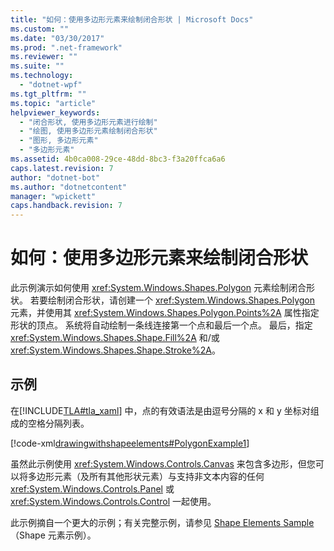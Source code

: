 ```yaml
---
title: "如何：使用多边形元素来绘制闭合形状 | Microsoft Docs"
ms.custom: ""
ms.date: "03/30/2017"
ms.prod: ".net-framework"
ms.reviewer: ""
ms.suite: ""
ms.technology: 
  - "dotnet-wpf"
ms.tgt_pltfrm: ""
ms.topic: "article"
helpviewer_keywords: 
  - "闭合形状, 使用多边形元素进行绘制"
  - "绘图, 使用多边形元素绘制闭合形状"
  - "图形, 多边形元素"
  - "多边形元素"
ms.assetid: 4b0ca008-29ce-48dd-8bc3-f3a20ffca6a6
caps.latest.revision: 7
author: "dotnet-bot"
ms.author: "dotnetcontent"
manager: "wpickett"
caps.handback.revision: 7
---
```

# 如何：使用多边形元素来绘制闭合形状
此示例演示如何使用 <xref:System.Windows.Shapes.Polygon> 元素绘制闭合形状。  若要绘制闭合形状，请创建一个 <xref:System.Windows.Shapes.Polygon> 元素，并使用其 <xref:System.Windows.Shapes.Polygon.Points%2A> 属性指定形状的顶点。  系统将自动绘制一条线连接第一个点和最后一个点。  最后，指定 <xref:System.Windows.Shapes.Shape.Fill%2A> 和\/或 <xref:System.Windows.Shapes.Shape.Stroke%2A>。  
  
## 示例  
 在[!INCLUDE[TLA#tla_xaml](../../../../includes/tlasharptla-xaml-md.md)] 中，点的有效语法是由逗号分隔的 x 和 y 坐标对组成的空格分隔列表。  
  
 [!code-xml[drawingwithshapeelements#PolygonExample1](../../../../samples/snippets/csharp/VS_Snippets_Wpf/DrawingWithShapeElements/CS/polygonexample.xaml#polygonexample1)]  
  
 虽然此示例使用 <xref:System.Windows.Controls.Canvas> 来包含多边形，但您可以将多边形元素（及所有其他形状元素）与支持非文本内容的任何 <xref:System.Windows.Controls.Panel> 或 <xref:System.Windows.Controls.Control> 一起使用。  
  
 此示例摘自一个更大的示例；有关完整示例，请参见 [Shape Elements Sample](http://go.microsoft.com/fwlink/?LinkID=160037)（Shape 元素示例）。